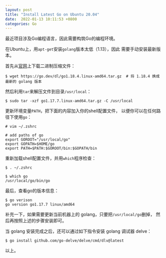 ```yaml
---
layout: post
title: "Install Latest Go on Ubuntu 20.04"
date:  2022-01-13 10:11:53 +0800
categories: Go
---
```


最近项目涉及Go编程语言，因此需要构筑Go的编程环境。

在Ubuntu上，用`apt-get`安装`golang`版本太低（1.13），因此
需要手动安装最新版本。

首先从[官网](https://go.dev/dl/)上下载二进制压缩文件：
```
$ wget https://go.dev/dl/go1.18.4.linux-amd64.tar.gz  # 将 1.18.4 换成最新的 golang 版本
```

然后利用`tar`来解压文件到目录`/usr/local`：
```
$ sudo tar -xzf go1.17.7.linux-amd64.tar.gz -C /usr/local
```

更新环境变量`PATH`，把下面的内容加入你的shell配置文件，
以便你可以在任何路径下使用`go`：
```
# vim ~/.zshrc

# add paths of go
export GOROOT="/usr/local/go"
export GOPATH=$HOME/go
export PATH=$PATH:$GOROOT/bin:$GOPATH/bin
```

重新加载shell配置文件，并用`which`程序检查：
```
$ . ~/.zshrc

$ which go
/usr/local/go/bin/go
```

最后，查看go的版本信息：
```
$ go verison
go version go1.17.7 linux/amd64
```

补充一下，如果需要更新当前机器上的 golang，只要把`/usr/local/go`删掉，
然后再按照上述的步骤安装即可。

当 golang 安装完成之后，还可以通过如下指令安装 golang 调试器 delve：
```
$ go install github.com/go-delve/delve/cmd/dlv@latest
```

以上。
